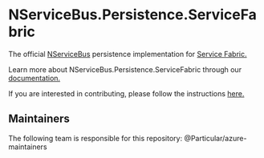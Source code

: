 # NServiceBus.Persistence.ServiceFabric

The official [NServiceBus](https://github.com/Particular/NServiceBus) persistence implementation for [Service Fabric.](https://azure.microsoft.com/en-us/services/service-fabric/)

Learn more about NServiceBus.Persistence.ServiceFabric through our [documentation.](http://docs.particular.net/nservicebus/servicefabric/)

If you are interested in contributing, please follow the instructions [here.](https://github.com/Particular/NServiceBus/blob/develop/CONTRIBUTING.md)

## Maintainers
The following team is responsible for this repository: @Particular/azure-maintainers
